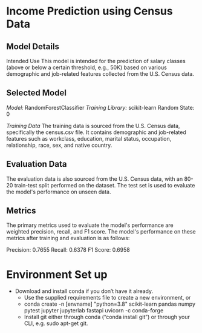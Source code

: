 # Income Prediction using Census Data

## Model Details
Intended Use
This model is intended for the prediction of salary classes (above or below a certain threshold, e.g., 50K) based on various demographic and job-related features collected from the U.S. Census data.

## Selected Model
*Model:* RandomForestClassifier
*Training Library:* scikit-learn
Random State: 0

*Training Data*
The training data is sourced from the U.S. Census data, specifically the census.csv file. It contains demographic and job-related features such as workclass, education, marital status, occupation, relationship, race, sex, and native country.

## Evaluation Data
The evaluation data is also sourced from the U.S. Census data, with an 80-20 train-test split performed on the dataset. The test set is used to evaluate the model's performance on unseen data.

## Metrics
The primary metrics used to evaluate the model's performance are weighted precision, recall, and F1 score. The model's performance on these metrics after training and evaluation is as follows:

Precision: 0.7655
Recall: 0.6378
F1 Score: 0.6958


# Environment Set up
* Download and install conda if you don’t have it already.
    * Use the supplied requirements file to create a new environment, or
    * conda create -n [envname] "python=3.8" scikit-learn pandas numpy pytest jupyter jupyterlab fastapi uvicorn -c conda-forge
    * Install git either through conda (“conda install git”) or through your CLI, e.g. sudo apt-get git.

